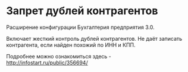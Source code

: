 # Запрет дублей контрагентов

Расширение конфигурации Бухгалтерия предприятия 3.0.

Включает жесткий контроль дублей контрагентов. 
Не даёт записать контрагента, если найден похожий по ИНН и КПП.

Подробнее можно ознакомиться здесь - http://infostart.ru/public/356694/
